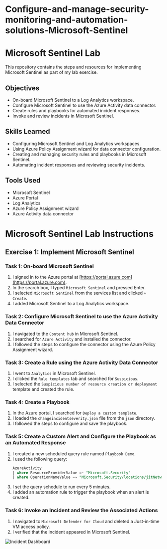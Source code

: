 # Configure-and-manage-security-monitoring-and-automation-solutions-Microsoft-Sentinel
# Microsoft Sentinel Lab

This repository contains the steps and resources for implementing Microsoft Sentinel as part of my lab exercise.

## Objectives
- On-board Microsoft Sentinel to a Log Analytics workspace.
- Configure Microsoft Sentinel to use the Azure Activity data connector.
- Create rules and playbooks for automated incident responses.
- Invoke and review incidents in Microsoft Sentinel.

## Skills Learned
- Configuring Microsoft Sentinel and Log Analytics workspaces.
- Using Azure Policy Assignment wizard for data connector configuration.
- Creating and managing security rules and playbooks in Microsoft Sentinel.
- Automating incident responses and reviewing security incidents.

## Tools Used
- Microsoft Sentinel
- Azure Portal
- Log Analytics
- Azure Policy Assignment wizard
- Azure Activity data connector

# Microsoft Sentinel Lab Instructions

## Exercise 1: Implement Microsoft Sentinel

### Task 1: On-board Microsoft Sentinel
1. I signed in to the Azure portal at [https://portal.azure.com](https://portal.azure.com).
2. In the search box, I typed `Microsoft Sentinel` and pressed Enter.
3. I selected `Microsoft Sentinel` from the services list and clicked `+ Create`.
4. I added Microsoft Sentinel to a Log Analytics workspace.

### Task 2: Configure Microsoft Sentinel to use the Azure Activity Data Connector
1. I navigated to the `Content hub` in Microsoft Sentinel.
2. I searched for `Azure Activity` and installed the connector.
3. I followed the steps to configure the connector using the Azure Policy Assignment wizard.

### Task 3: Create a Rule using the Azure Activity Data Connector
1. I went to `Analytics` in Microsoft Sentinel.
2. I clicked the `Rule templates` tab and searched for `Suspicious`.
3. I selected the `Suspicious number of resource creation or deployment` template and created the rule.

### Task 4: Create a Playbook
1. In the Azure portal, I searched for `Deploy a custom template`.
2. I loaded the `changeincidentseverity.json` file from the `json` directory.
3. I followed the steps to configure and save the playbook.

### Task 5: Create a Custom Alert and Configure the Playbook as an Automated Response
1. I created a new scheduled query rule named `Playbook Demo`.
2. I used the following query:
    ```sql
    AzureActivity
    | where ResourceProviderValue =~ "Microsoft.Security" 
    | where OperationNameValue =~ "Microsoft.Security/locations/jitNetworkAccessPolicies/delete"
    ```
3. I set the query schedule to run every 5 minutes.
4. I added an automation rule to trigger the playbook when an alert is created.

### Task 6: Invoke an Incident and Review the Associated Actions
1. I navigated to `Microsoft Defender for Cloud` and deleted a Just-in-time VM access policy.
2. I verified that the incident appeared in Microsoft Sentinel.

![Incident Dashboard](images/incident_dashboard.png)


